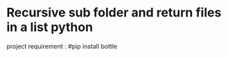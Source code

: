 # Recursive sub folder and return files in a list python 
project requirement :
#pip install bottle
